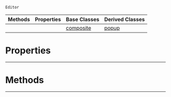  `Editor`

|Methods|Properties|Base Classes|Derived Classes|
|---|---|---|---|
| | |[composite](https://github.com/zeroengineteam/ZeroDocs/blob/master/code_reference/class_reference/composite.markdown)|[popup](https://github.com/zeroengineteam/ZeroDocs/blob/master/code_reference/class_reference/popup.markdown)|


 #  Properties


---  
 #  Methods


---  
 

 